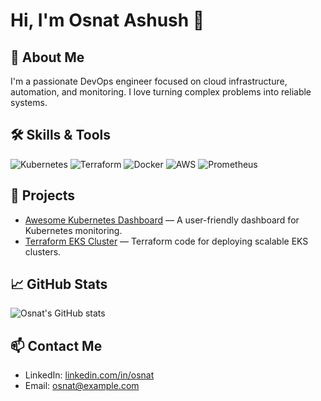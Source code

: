 # Hi, I'm Osnat Ashush 👋

## 🚀 About Me
I'm a passionate DevOps engineer focused on cloud infrastructure, automation, and monitoring. I love turning complex problems into reliable systems.

## 🛠 Skills & Tools
![Kubernetes](https://img.shields.io/badge/Kubernetes-326CE5?style=for-the-badge&logo=kubernetes&logoColor=white)
![Terraform](https://img.shields.io/badge/Terraform-623CE4?style=for-the-badge&logo=terraform&logoColor=white)
![Docker](https://img.shields.io/badge/Docker-2496ED?style=for-the-badge&logo=docker&logoColor=white)
![AWS](https://img.shields.io/badge/AWS-232F3E?style=for-the-badge&logo=amazon-aws&logoColor=white)
![Prometheus](https://img.shields.io/badge/Prometheus-E6522C?style=for-the-badge&logo=prometheus&logoColor=white)

## 📂 Projects
- [Awesome Kubernetes Dashboard](https://github.com/yourusername/k8s-dashboard) — A user-friendly dashboard for Kubernetes monitoring.
- [Terraform EKS Cluster](https://github.com/yourusername/terraform-eks) — Terraform code for deploying scalable EKS clusters.

## 📈 GitHub Stats
![Osnat's GitHub stats](https://github-readme-stats.vercel.app/api?username=osnat&show_icons=true&theme=radical)

## 📫 Contact Me
- LinkedIn: [linkedin.com/in/osnat](https://linkedin.com/in/osnat)
- Email: osnat@example.com
